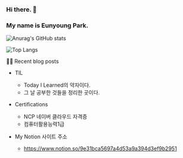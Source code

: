 ### Hi there. 👋
### My name is Eunyoung Park.

![Anurag's GitHub stats](https://github-readme-stats.vercel.app/api?username=datastation7&theme=github_dark&show_icons=true)

![Top Langs](https://github-readme-stats.vercel.app/api/top-langs/?username=datastation7&layout=compact&theme=github_dark)

✍🏻 Recent blog posts

-  TIL
   -  Today I Learned의 약자이다.
   -  그 날 공부한 것들을 정리한 곳이다.

- Certifications
  - NCP 네이버 클라우드 자격증
  - 컴퓨터활용능력1급

- My Notion 사이트 주소
  - https://www.notion.so/9e31bca5697a4d53a9a394d3ef9b2951